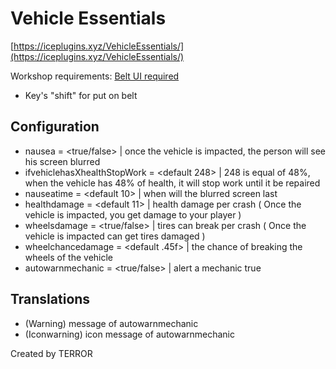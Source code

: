 # Vehicle Essentials

[https://iceplugins.xyz/VehicleEssentials/](https://iceplugins.xyz/VehicleEssentials/)

Workshop requirements: [Belt UI required](https://steamcommunity.com/sharedfiles/filedetails/?id=1774536574)
* Key's "shift" for put on belt

## Configuration

* nausea = <true/false> | once the vehicle is impacted, the person will see his screen blurred
* ifvehiclehasXhealthStopWork = <default 248> | 248 is equal of 48%, when the vehicle has 48% of health, it will stop work until it be repaired
* nauseatime = <default 10> | when will the blurred screen last
* healthdamage = <default 11> | health damage per crash ( Once the vehicle is impacted, you get damage to your player )
* wheelsdamage = <true/false> | tires can break per crash ( Once the vehicle is impacted can get tires damaged )
* wheelchancedamage = <default .45f> | the chance of breaking the wheels of the vehicle
* autowarnmechanic = <true/false> | alert a mechanic true

## Translations

* (Warning) message of autowarnmechanic
* (Iconwarning) icon message of autowarnmechanic

Created by TERROR
